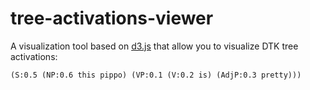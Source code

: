 tree-activations-viewer
===========

A visualization tool based on [d3.js](http://d3js.org/) that allow you to visualize DTK tree activations:

```
(S:0.5 (NP:0.6 this pippo) (VP:0.1 (V:0.2 is) (AdjP:0.3 pretty)))
```